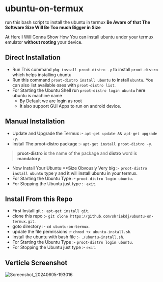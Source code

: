 # ubuntu-on-termux
run this bash script to install the ubuntu in termux **Be Aware of that The Software Size Will Be Too much Bigger in Size**

At Here I Will Gonna Show How You can install ubuntu under your termux emulator **without rooting** your device.

## Direct Installation
- Run This command `pkg install proot-distro -y` to install `proot-distro` which helps installing ubuntu
- Run this command `proot-distro install ubuntu` to install `ubuntu`. You can also list available oses with `proot-distro list`.
- For Starting the Ubuntu Shell run `proot-distro login ubuntu` here ubuntu is machine name
  - By Default we are login as root
  - It also support GUI Apps to run on android device.

## Manual Installation
- Update and Upgrade the Termux :- ```apt-get update && apt-get upgrade -y```.
- Install The proot-distro package :- ```apt-get install proot-distro -y```.
> **proot-distro** is the name of the package and **distro** word is **mandatory**.
- Now Install Your Ubuntu **Size Obvously Very big :- ```proot-distro install ubuntu``` type y and it will install ubuntu in your termux.
- For Starting the Ubuntu Type :- ```proot-distro login ubuntu```.
- For Stopping the Ubuntu just type :- ```exit```.

## Install From this Repo
- First Install git :- ```apt-get install git```.
- clone this repo :- ```git clone https://github.com/shriekdj/ubuntu-on-termux.git```.
- goto directory :- ```cd ubuntu-on-termux```.
- update the file permissions :- ```chmod +x ubuntu-install.sh```.
- Install the ubuntu with bash file :- ```./ubuntu-install.sh```.
- For Starting the Ubuntu Type :- ```proot-distro login ubuntu```.
- For Stopping the Ubuntu just type :- ```exit```.


## Verticle Screenshot
![Screenshot_20240605-193016](https://github.com/shriekdj/ubuntu-on-termux/assets/35664193/d8f2ef5e-8b04-4f36-ae00-3073aaf8d082)
